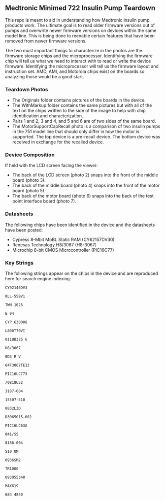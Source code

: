 ## Medtronic Minimed 722 Insulin Pump Teardown

This repo is meant to aid in understanding how Medtronic insulin pump products work. The ultimate goal is to read older firmware versions out of pumps and overwrite newer firmware versions on devices within the same model line. This is being done to reenable certain features that have been removed from newer firmware versions.

The two most important things to characterize in the photos are the firmware storage chips and the microprocessor. Identifying the firmware chip will tell us what we need to interact with to read or write the device firmware. Identifying the microprocessor will tell us the firmware layout and instruction set. AMD, AMI, and Motorola chips exist on the boards so analyzing those would be a good start.

### Teardown Photos
* The Originals folder contains pictures of the boards in the device.
* The WithMarkup folder contains the same pictures but with all of the text on the chips written to the side of the image to help with chip identification and characterization.
* Pairs 1 and 2, 3 and 4, and 5 and 6 are of two sides of the same board.
* The MotorSupportCapRecall photo is a comparison of two insulin pumps in the 751 model line that should only differ in how the motor is supported. The top device is a pre-recall device. The bottom device was received in exchange for the recalled device.

### Device Composition
If held with the LCD screen facing the viewer:

* The back of the LCD screen (photo 2) snaps into the front of the middle board (photo 3).
* The back of the middle board (photo 4) snaps into the front of the motor board (photo 5)
* The back of the motor board (photo 6) snaps into the back of the test point interface board (photo 7).

### Datasheets

The following chips have been identified in the device and the datasheets have been posted:

* Cypress 8-Mbit MoBL Static RAM (CY62157DV30)
* Renesas Technology H8/3067 (H8-3067)
* Microchip 8-bit CMOS Microcontroller (PIC16C77)

### Key Strings

The following strings appear on the chips in the device and are reproduced here for search engine indexing:

`CY92146DV3`

`0LL-55BV1`

`TWN 1025`

`E 04`

`CYP 630008`

`L800T70VI`

`011BB325 G`

`H8/3067`

`0D3 R V`

`64F3067TE13`

`PIC16LC773`

`/0818U52`

`3187-004`

`15507-510`

`0832LZD`

`D3065015-002`

`PIC16LC63A`

`041/SS`

`8186-004`

`S10 0M`

`0936SM2`

`TR1000`

`09305534R`

`MAX619`

`684 4840`